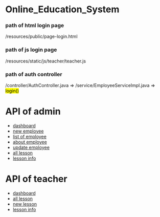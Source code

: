 # Online_Education_System
<h3>path of html login page</h3>
/resources/public/page-login.html

<h3>path of js login page</h3>
/resources/static/js/teacher/teacher.js

<h3>path of auth controller</h3>
/controller/AuthController.java => /service/EmployeeServiceImpl.java => <mark>login()</mark>

<h1>API of admin</h1>
<ul>
  <li><a href="http://localhost:8080/api/admin/dashboard">dashboard</a></li>
 <li><a href="http://localhost:8080/api/admin/add/employee">new employee</a></li>
 <li><a href="http://localhost:8080/api/admin/list/employee">list of employee</a></li>
 <li><a href="http://localhost:8080/api/admin/about/employee/1">about employee</a></li>
 <li><a href="http://localhost:8080/api/admin/edit/employee/2">update employee</a></li>
 <li><a href="http://localhost:8080/api/admin/all/lesson">all lesson</a></li>
 <li><a href="http://localhost:8080/api/admin/lesson/12">lesson info</a></li>
</ul>

<h1>API of teacher</h1>
<ul>
  <li><a href="http://localhost:8080/api/teacher/dashboard">dashboard</a></li>
 <li><a href="http://localhost:8080/api/teacher/all/lesson">all lesson</a></li>
 <li><a href="http://localhost:8080/api/teacher/add/lesson/2">new lesson</a></li>
 <li><a href="http://localhost:8080/api/teacher/lesson/info/12">lesson info</a></li>
</ul>

